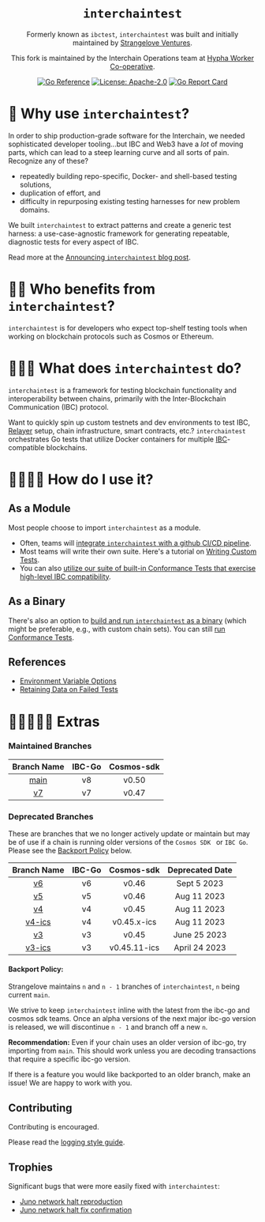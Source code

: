 <div align="center">
<h1><code>interchaintest</code></h1>

Formerly known as `ibctest`, `interchaintest` was built and initially maintained by [Strangelove Ventures](https://strange.love/).

This fork is maintained by the Interchain Operations team at [Hypha Worker Co-operative](https://hypha.coop/).

[![Go Reference](https://pkg.go.dev/badge/github.com/cosmos/interchaintest@main.svg)](https://pkg.go.dev/github.com/cosmos/interchaintest@main)
[![License: Apache-2.0](https://img.shields.io/github/license/strangelove-ventures/interchaintest.svg?style=flat-square)](https://github.com/cosmos/interchaintest/blob/main/LICENSE)
[![Go Report Card](https://goreportcard.com/badge/github.com/cosmos/interchaintest)](https://goreportcard.com/report/github.com/cosmos/interchaintest)
</div>



🌌 Why use `interchaintest`?
=============================

In order to ship production-grade software for the Interchain, we needed sophisticated developer tooling...but IBC and Web3 have a *lot* of moving parts, which can lead to a steep learning curve and all sorts of pain. Recognize any of these?

- repeatedly building repo-specific, Docker- and shell-based testing solutions,
- duplication of effort, and
- difficulty in repurposing existing testing harnesses for new problem domains.

We built `interchaintest` to extract patterns and create a generic test harness: a use-case-agnostic framework for generating repeatable, diagnostic tests for every aspect of IBC.

Read more at the [Announcing `interchaintest` blog post](https://strange.love/blog/announcing-interchaintest).

🌌🌌 Who benefits from `interchaintest`?
=============================

`interchaintest` is for developers who expect top-shelf testing tools when working on blockchain protocols such as Cosmos or Ethereum.


🌌🌌🌌 What does `interchaintest` do?
=============================

`interchaintest` is a framework for testing blockchain functionality and interoperability between chains, primarily with the Inter-Blockchain Communication (IBC) protocol.

Want to quickly spin up custom testnets and dev environments to test IBC, [Relayer](https://github.com/cosmos/relayer) setup, chain infrastructure, smart contracts, etc.? `interchaintest` orchestrates Go tests that utilize Docker containers for multiple [IBC](https://www.ibcprotocol.dev/)-compatible blockchains.



🌌🌌🌌🌌 How do I use it?
=============================

## As a Module

Most people choose to import `interchaintest` as a module.
- Often, teams will [integrate `interchaintest` with a github CI/CD pipeline](./docs/ciTests.md).
- Most teams will write their own suite. Here's a tutorial on [Writing Custom Tests](./docs/writeCustomTests.md).
- You can also [utilize our suite of built-in Conformance Tests that exercise high-level IBC compatibility](./docs/conformance-tests-lib.md).

## As a Binary

There's also an option to [build and run `interchaintest` as a binary](./docs/buildBinary.md) (which might be preferable, e.g., with custom chain sets). You can still [run Conformance Tests](./docs/conformance-tests-bin.md).


## References
- [Environment Variable Options](./docs/envOptions.md)
- [Retaining Data on Failed Tests](./docs/retainingDataOnFailedTests.md)


🌌🌌🌌🌌🌌 Extras
=============================



### Maintained Branches

|                                **Branch Name**                               | **IBC-Go** | **Cosmos-sdk** |
|:----------------------------------------------------------------------------:|:----------:|:--------------:|
|     [main](https://github.com/cosmos/interchaintest)           |     v8     |      v0.50     |
|     [v7](https://github.com/cosmos/interchaintest/tree/v7)     |     v7     |      v0.47     |

### Deprecated Branches

These are branches that we no longer actively update or maintain but may be of use if a chain is running older versions of the `Cosmos SDK ` or `IBC Go`. Please see the [Backport Policy](#backport-policy) below.


|                               **Branch Name**                                | **IBC-Go** | **Cosmos-sdk** | **Deprecated Date** |
|:----------------------------------------------------------------------------:|:----------:|:--------------:|:--------------------:|
|     [v6](https://github.com/cosmos/interchaintest/tree/v6)     |     v6     |     v0.46      |     Sept 5 2023      |
|     [v5](https://github.com/cosmos/interchaintest/tree/v5)     |     v5     |     v0.46      |     Aug 11 2023      |
|     [v4](https://github.com/cosmos/interchaintest/tree/v4)     |     v4     |     v0.45      |     Aug 11 2023      |
| [v4-ics](https://github.com/cosmos/interchaintest/tree/v4-ics) |     v4     |  v0.45.x-ics   |     Aug 11 2023      |
|     [v3](https://github.com/cosmos/interchaintest/tree/v3)     |     v3     |     v0.45      |     June 25 2023     |
| [v3-ics](https://github.com/cosmos/interchaintest/tree/v3-ics) |     v3     |  v0.45.11-ics  |    April 24 2023     |


#### Backport Policy:
Strangelove maintains `n` and `n - 1` branches of `interchaintest`, `n` being current `main`.

We strive to keep `interchaintest` inline with the latest from the ibc-go and cosmos sdk teams. Once an alpha versions of the next major ibc-go version is released, we will discontinue `n - 1` and branch off a new `n`.

**Recommendation:** Even if your chain uses an older version of ibc-go, try importing from `main`. This should work unless you are decoding transactions that require a specific ibc-go version.

If there is a feature you would like backported to an older branch, make an issue! We are happy to work with you.


## Contributing

Contributing is encouraged.

Please read the [logging style guide](./docs/logging.md).

## Trophies

Significant bugs that were more easily fixed with `interchaintest`:

- [Juno network halt reproduction](https://github.com/cosmos/interchaintest/pull/7)
- [Juno network halt fix confirmation](https://github.com/cosmos/interchaintest/pull/8)
